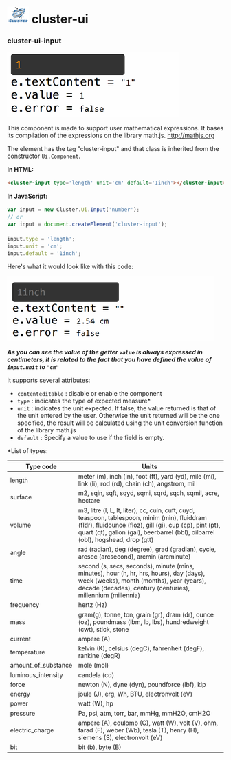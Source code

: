 <h1><img src='./../logo.png' style='display:inline-block' width='50'/> cluster-ui</h1>

### cluster-ui-input

<img alt='illustration' src='./cluster-ui-input/docassets/cluster-ui-input.gif'/>

This component is made to support user mathematical expressions. It bases its compilation of the expressions on the library math.js.
<a href='http://mathjs.org'>http://mathjs.org</a>

The element has the tag "cluster-input" and that class is inherited from the constructor `Ui.Component`.

**In HTML:**

```HTML
<cluster-input type='length' unit='cm' default='1inch'></cluster-input>
```

**In JavaScript:**

```Javascript
var input = new Cluster.Ui.Input('number');
// or
var input = document.createElement('cluster-input');

input.type = 'length';
input.unit = 'cm';
input.default = '1inch';

```

Here's what it would look like with this code:

<img alt='illustration for length type' src='./cluster-ui-input/docassets/cluster-ui-input-length.gif'/>

***As you can see the value of the getter `value` is always expressed in centimeters, it is related to the fact that you have defined the value of `input.unit` to `"cm"`***

It supports several attributes:
- `contenteditable` : disable or enable the component
- `type` : indicates the type of expected measure*
- `unit` : indicates the unit expected. If false, the value returned is that of the unit entered by the user.
Otherwise the unit returned will be the one specified, the result will be calculated using the unit conversion function of the library math.js
- `default` : Specify a value to use if the field is empty.

*List of types:


<table>
  <thead>
    <tr>
      <th>Type code</th>
      <th>Units</th>
    </tr>
  </thead>
  <tbody>
    <tr>
      <td>length</td>
      <td>meter (m), inch (in), foot (ft), yard (yd), mile (mi), link (li), rod (rd), chain (ch), angstrom, mil</td>
    </tr>
    <tr>
      <td>surface</td>
      <td>m2, sqin, sqft, sqyd, sqmi, sqrd, sqch, sqmil, acre, hectare</td>
    </tr>
    <tr>
      <td>volume</td>
      <td>m3, litre (l, L, lt, liter), cc, cuin, cuft, cuyd, teaspoon, tablespoon, minim (min), fluiddram (fldr), fluidounce (floz), gill (gi), cup (cp), pint (pt), quart (qt), gallon (gal), beerbarrel (bbl), oilbarrel (obl), hogshead, drop (gtt)</td>
    </tr>
    <tr>
      <td>angle</td>
      <td>rad (radian), deg (degree), grad (gradian), cycle, arcsec (arcsecond), arcmin (arcminute)</td>
    </tr>
    <tr>
      <td>time</td>
      <td>second (s, secs, seconds), minute (mins, minutes), hour (h, hr, hrs, hours), day (days), week (weeks), month (months), year (years), decade (decades), century (centuries), millennium (millennia)</td>
    </tr>
    <tr>
      <td>frequency</td>
      <td>hertz (Hz)</td>
    </tr>
    <tr>
      <td>mass</td>
      <td>gram(g), tonne, ton, grain (gr), dram (dr), ounce (oz), poundmass (lbm, lb, lbs), hundredweight (cwt), stick, stone</td>
    </tr>
    <tr>
      <td>current</td>
      <td>ampere (A)</td>
    </tr>
    <tr>
      <td>temperature</td>
      <td>kelvin (K), celsius (degC), fahrenheit (degF), rankine (degR)</td>
    </tr>
    <tr>
      <td>amount_of_substance</td>
      <td>mole (mol)</td>
    </tr>
    <tr>
      <td>luminous_intensity</td>
      <td>candela (cd)</td>
    </tr>
    <tr>
      <td>force</td>
      <td>newton (N), dyne (dyn), poundforce (lbf), kip</td>
    </tr>
    <tr>
      <td>energy</td>
      <td>joule (J), erg, Wh, BTU, electronvolt (eV)</td>
    </tr>
    <tr>
      <td>power</td>
      <td>watt (W), hp</td>
    </tr>
    <tr>
      <td>pressure</td>
      <td>Pa, psi, atm, torr, bar, mmHg, mmH2O, cmH2O</td>
    </tr>
    <tr>
      <td>electric_charge</td>
      <td>ampere (A), coulomb (C), watt (W), volt (V), ohm, farad (F), weber (Wb), tesla (T), henry (H), siemens (S), electronvolt (eV)</td>
    </tr>
    <tr>
      <td>bit</td>
      <td>bit (b), byte (B)</td>
    </tr>
  </tbody>
</table>
